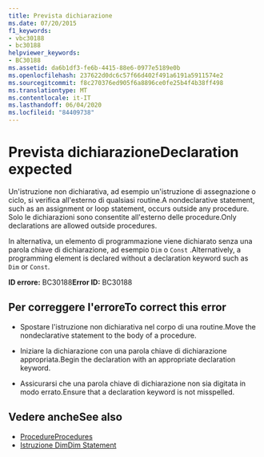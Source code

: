 ```yaml
---
title: Prevista dichiarazione
ms.date: 07/20/2015
f1_keywords:
- vbc30188
- bc30188
helpviewer_keywords:
- BC30188
ms.assetid: da6b1df3-fe6b-4415-88e6-0977e5189e0b
ms.openlocfilehash: 237622d0dc6c57f66d402f491a6191a5911574e2
ms.sourcegitcommit: f8c270376ed905f6a8896ce0fe25b4f4b38ff498
ms.translationtype: MT
ms.contentlocale: it-IT
ms.lasthandoff: 06/04/2020
ms.locfileid: "84409738"
---
```

# <a name="declaration-expected"></a><span data-ttu-id="f067f-102">Prevista dichiarazione</span><span class="sxs-lookup"><span data-stu-id="f067f-102">Declaration expected</span></span>
<span data-ttu-id="f067f-103">Un'istruzione non dichiarativa, ad esempio un'istruzione di assegnazione o ciclo, si verifica all'esterno di qualsiasi routine.</span><span class="sxs-lookup"><span data-stu-id="f067f-103">A nondeclarative statement, such as an assignment or loop statement, occurs outside any procedure.</span></span> <span data-ttu-id="f067f-104">Solo le dichiarazioni sono consentite all'esterno delle procedure.</span><span class="sxs-lookup"><span data-stu-id="f067f-104">Only declarations are allowed outside procedures.</span></span>  
  
 <span data-ttu-id="f067f-105">In alternativa, un elemento di programmazione viene dichiarato senza una parola chiave di dichiarazione, ad esempio `Dim` o `Const` .</span><span class="sxs-lookup"><span data-stu-id="f067f-105">Alternatively, a programming element is declared without a declaration keyword such as `Dim` or `Const`.</span></span>  
  
 <span data-ttu-id="f067f-106">**ID errore:** BC30188</span><span class="sxs-lookup"><span data-stu-id="f067f-106">**Error ID:** BC30188</span></span>  
  
## <a name="to-correct-this-error"></a><span data-ttu-id="f067f-107">Per correggere l'errore</span><span class="sxs-lookup"><span data-stu-id="f067f-107">To correct this error</span></span>  
  
- <span data-ttu-id="f067f-108">Spostare l'istruzione non dichiarativa nel corpo di una routine.</span><span class="sxs-lookup"><span data-stu-id="f067f-108">Move the nondeclarative statement to the body of a procedure.</span></span>  
  
- <span data-ttu-id="f067f-109">Iniziare la dichiarazione con una parola chiave di dichiarazione appropriata.</span><span class="sxs-lookup"><span data-stu-id="f067f-109">Begin the declaration with an appropriate declaration keyword.</span></span>  
  
- <span data-ttu-id="f067f-110">Assicurarsi che una parola chiave di dichiarazione non sia digitata in modo errato.</span><span class="sxs-lookup"><span data-stu-id="f067f-110">Ensure that a declaration keyword is not misspelled.</span></span>  
  
## <a name="see-also"></a><span data-ttu-id="f067f-111">Vedere anche</span><span class="sxs-lookup"><span data-stu-id="f067f-111">See also</span></span>

- [<span data-ttu-id="f067f-112">Procedure</span><span class="sxs-lookup"><span data-stu-id="f067f-112">Procedures</span></span>](../../programming-guide/language-features/procedures/index.md)
- [<span data-ttu-id="f067f-113">Istruzione Dim</span><span class="sxs-lookup"><span data-stu-id="f067f-113">Dim Statement</span></span>](../statements/dim-statement.md)

